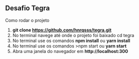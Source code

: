 ## Desafio Tegra

Como rodar o projeto

1. **git clone https://github.com/hnrqsss/tegra.git**
2. No terminal navege até onde o projeto foi baixado cd tegra
3. No terminal use os comandos **npm install** ou **yarn install**
4. No terminal use os comandos >npm start ou **yarn start** 
5. Abra uma janela do navegador em **http://localhost:300**